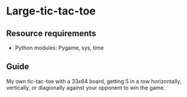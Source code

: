 # Large-tic-tac-toe
## Resource requirements
- Python modules: Pygame, sys, time
## Guide
My own tic-tac-toe with a 33x64 board, getting 5 in a row horizontally, vertically, or diagionally against your opponent to win the game. 
